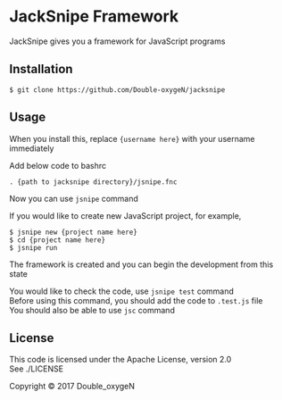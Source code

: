 # JackSnipe Framework

JackSnipe gives you a framework for JavaScript programs

## Installation

    $ git clone https://github.com/Double-oxygeN/jacksnipe

## Usage

When you install this, replace `{username here}` with your username immediately

Add below code to bashrc

    . {path to jacksnipe directory}/jsnipe.fnc

Now you can use `jsnipe` command


If you would like to create new JavaScript project, for example,

    $ jsnipe new {project name here}
    $ cd {project name here}
    $ jsnipe run

The framework is created and you can begin the development from this state

You would like to check the code, use `jsnipe test` command  
Before using this command, you should add the code to `.test.js` file  
You should also be able to use `jsc` command

## License
This code is licensed under the Apache License, version 2.0  
See ./LICENSE

Copyright ©︎ 2017 Double_oxygeN
